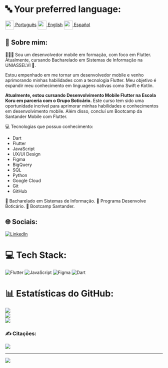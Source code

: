 # 🔤 Your preferred language:
<tr><td><a href="ReadMe.md"><img src="https://i.imgur.com/0AUV6Hy.png" height="28" align="center">  Português</a></td></tr>  <tr><td><a href="ReadMe_us.md"><img src="https://i.imgur.com/Ja6zOUB.png" height="28" align="center"> English</a></td></tr>  <tr><td><a href="ReadMe_es.md"><img src="https://i.imgur.com/aTLvLiO.png" height="28" align="center"> Español</a></td></tr>

## 💫 Sobre mim:
🧑🏾‍💻 Sou um desenvolvedor mobile em formação, com foco em Flutter. 
Atualmente, cursando Bacharelado em Sistemas de Informação na UNIASSELVI 🏫.

Estou empenhado em me tornar um desenvolvedor mobile e venho aprimorando minhas habilidades com a tecnologia Flutter. Meu objetivo é expandir meu conhecimento em linguagens nativas como Swift e Kotlin.

 **Atualmente, estou cursando Desenvolvimento Mobile Flutter na Escola Koru em parceria com o Grupo Boticário.** Este curso tem sido uma oportunidade incrível para aprimorar minhas habilidades e conhecimentos em desenvolvimento mobile. Além disso, concluí um Bootcamp da Santander Mobile com Flutter.

💻 Tecnologias que possuo conhecimento:
- Dart
- Flutter
- JavaScript
- UX/UI Design
- Figma
- BigQuery
- SQL
- Python
- Google Cloud
- Git
- GitHub

🏫 Bacharelado em Sistemas de Informação.
📗 Programa Desenvolve Boticário.
📕 Bootcamp Santander.



## 🌐 Sociais:
[![LinkedIn](https://img.shields.io/badge/LinkedIn-%230077B5.svg?logo=linkedin&logoColor=white)](https://www.linkedin.com/in/wellington-andrade-64b44b275/) 

# 💻 Tech Stack:
![Flutter](https://img.shields.io/badge/Flutter-%2302569B.svg?style=for-the-badge&logo=Flutter&logoColor=white) ![JavaScript](https://img.shields.io/badge/javascript-%23323330.svg?style=for-the-badge&logo=javascript&logoColor=%23F7DF1E) 	![Figma](https://img.shields.io/badge/figma-%23F24E1E.svg?style=for-the-badge&logo=figma&logoColor=white) ![Dart](https://img.shields.io/badge/dart-%230175C2.svg?style=for-the-badge&logo=dart&logoColor=white)
# 📊 Estatísticas do GitHub:
![](https://github-readme-stats.vercel.app/api?username=wellingtonzero21&theme=highcontrast&hide_border=true&include_all_commits=true&count_private=false)<br/>
![](https://github-readme-streak-stats.herokuapp.com/?user=wellingtonzero21&theme=highcontrast&hide_border=true)<br/>
![](https://github-readme-stats.vercel.app/api/top-langs/?username=wellingtonzero21&theme=highcontrast&hide_border=true&include_all_commits=true&count_private=false&layout=compact)

### ✍️ Citações:
![](https://quotes-github-readme.vercel.app/api?type=horizontal&theme=dark)

---
[![](https://visitcount.itsvg.in/api?id=wellingtonzero21&icon=0&color=0)](https://visitcount.itsvg.in)

<!-- Proudly created with GPRM ( https://gprm.itsvg.in ) -->
